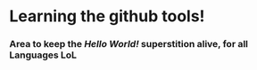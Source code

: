 <h1> Learning the github tools! </h1>
<h3> Area to keep the <i>Hello World!</i> superstition alive, for all Languages LoL </h3>
